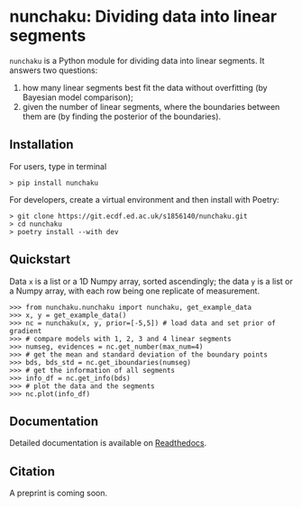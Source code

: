 # nunchaku: Dividing data into linear segments

`nunchaku` is a Python module for dividing data into linear segments.
It answers two questions:
1. how many linear segments best fit the data without overfitting (by Bayesian model comparison);
2. given the number of linear segments, where the boundaries between them are (by finding the posterior of the boundaries).

## Installation
For users, type in terminal
```
> pip install nunchaku
```

For developers, create a virtual environment and then install with Poetry: 
```
> git clone https://git.ecdf.ed.ac.uk/s1856140/nunchaku.git
> cd nunchaku 
> poetry install --with dev 
```

## Quickstart
Data `x` is a list or a 1D Numpy array, sorted ascendingly; the data `y` is a list or a Numpy array, with each row being one replicate of measurement.
```
>>> from nunchaku.nunchaku import nunchaku, get_example_data
>>> x, y = get_example_data()
>>> nc = nunchaku(x, y, prior=[-5,5]) # load data and set prior of gradient
>>> # compare models with 1, 2, 3 and 4 linear segments
>>> numseg, evidences = nc.get_number(max_num=4)
>>> # get the mean and standard deviation of the boundary points
>>> bds, bds_std = nc.get_iboundaries(numseg)
>>> # get the information of all segments
>>> info_df = nc.get_info(bds)
>>> # plot the data and the segments
>>> nc.plot(info_df)
```

## Documentation
Detailed documentation is available on [Readthedocs](https://nunchaku.readthedocs.io/en/latest/).

## Citation
A preprint is coming soon.
